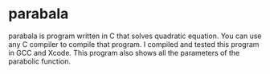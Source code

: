 # parabala
parabala is program written in C that solves quadratic equation. You can use any C compiler to compile that program. 
I compiled and tested this program in GCC and Xcode.
This program also shows all the parameters of the parabolic function.
